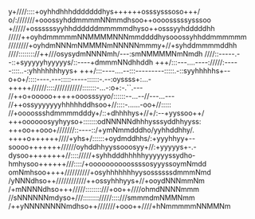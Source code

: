 
y+////::::+oyhhdhhhdddddddhys++++++osssysssoso+++/
o/:///////+ooossyhddmmmmNNmmdhsoo++oooosssssysssoo
+/////+ossssssyyhhddddddmmmmmdhyso++osssyyhdddddhh
/////++oyhdmmmmmNNMMMMNNNmmddddhysooossyhhddmmmmmm
////////+oyhdmNNNmNMMMNmNNNNNmmmy+//+syhddmmmmddhh
////:::::::://++///osysydmNNNNmh/---:smNMMMMNmNmdh
////::-----.--::+syyyyyhyyyyys/::----+dmmmNNdhhddh
+++/:::---....----://///:-----::::..-:yhhhhhhhyys+
+++/:::----....--:::---------:::::.-::syyhhhhhs+--
o+o+/::::----.---:::::-----::::::-.--:oyssss+:...-
+++++//////::::///////////:::::::-...-:o+:-.``.---
//++o+ooooo+++++ooosssyyo/::::::--...--//---...---
//++ossyyyyyyyhhhhhddhsoo+//::::-......-oo+//:::::
//+oooossshdmmmmdddy+/::+dhhhhys+//+/:--+yyssoo++/
+++oooooosyyhyyso+:::::::odNNNNNdhhhysssyddhhyyss:
+++oo++ooo+///////::----::/+ymNmmdddho/yyhhddhhy/.
++++o++++++////+yhs+/::::::+oydmddhhs/:+yyyhhyy+--
soooo+++++++//////oyhddhhyyssooosyy+//:+yyyyys+-.-
dysoo++++++++//:::://///+syhhdddhhhhhyyyyyyssydho-
hmhysoo++++++///::::/+oooooooooossssosyyyssoymNmdd
omNmhsoo++++//////////+osyhhhhhhhyysossssssdmmmNmd
/yNNNdhso++////////////++ossyhhhyys+//+ooydNNNmmNm
/+mNNNNdhso+++/////::::::::///+oo++////ohmdNNNNmmm
//sNNNNNNmdyso+///:::::::://///::::///smmmdmNMMNmm
/++yNNNNNNNNmdhso++///////+ooo++////+hNmmmmmNNMMNm
